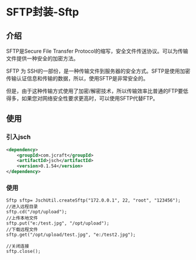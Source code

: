 SFTP封装-Sftp
===

## 介绍

SFTP是Secure File Transfer Protocol的缩写，安全文件传送协议。可以为传输文件提供一种安全的加密方法。

SFTP 为 SSH的一部份，是一种传输文件到服务器的安全方式。SFTP是使用加密传输认证信息和传输的数据，所以，使用SFTP是非常安全的。

但是，由于这种传输方式使用了加密/解密技术，所以传输效率比普通的FTP要低得多，如果您对网络安全性要求更高时，可以使用SFTP代替FTP。

## 使用

### 引入jsch

```xml
<dependency>
	<groupId>com.jcraft</groupId>
	<artifactId>jsch</artifactId>
	<version>0.1.54</version>
</dependency>
```

### 使用

```
Sftp sftp= JschUtil.createSftp("172.0.0.1", 22, "root", "123456");
//进入远程目录
sftp.cd("/opt/upload");
//上传本地文件
sftp.put("e:/test.jpg", "/opt/upload");
//下载远程文件
sftp.get("/opt/upload/test.jpg", "e:/test2.jpg");

//关闭连接
sftp.close();
```

